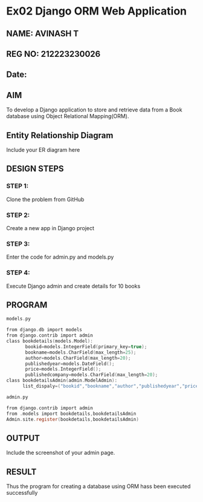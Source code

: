 # Ex02 Django ORM Web Application
## NAME: AVINASH T
## REG NO: 212223230026
## Date: 

## AIM
To develop a Django application to store and retrieve data from a Book database using Object Relational Mapping(ORM).

## Entity Relationship Diagram

Include your ER diagram here

## DESIGN STEPS

### STEP 1:
Clone the problem from GitHub

### STEP 2:
Create a new app in Django project

### STEP 3:
Enter the code for admin.py and models.py

### STEP 4:
Execute Django admin and create details for 10 books

## PROGRAM

```c
models.py

from django.db import models
from django.contrib import admin
class bookdetails(models.Model):
       bookid=models.IntegerField(primary_key=true);
       bookname=models.CharField(max_length=25);
       author=models.CharField(max_length=20);
       publishedyear=models.DateField();
       price=models.IntegerField();
       publishedcompany=models.CharField(max_length=20);
class bookdetailsAdmin(admin.ModelAdmin):
      list_dispaly=("bookid","bookname","author","publishedyear","price","publishedcompany");

admin.py

from django.contrib import admin
from .models import bookdetails,bookdetailsAdmin
Admin.site.register(bookdetails,bookdetailsAdmin)

```
## OUTPUT

Include the screenshot of your admin page.


## RESULT
Thus the program for creating a database using ORM hass been executed successfully
